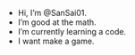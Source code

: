 -  Hi, I’m @SanSai01.
-  I’m good at the math.
-  I’m currently learning a code.
-  I want make a game.

<!---
SanSai01/SanSai01 is a ✨ special ✨ repository because its `README.md` (this file) appears on your GitHub profile.
You can click the Preview link to take a look at your changes.
--->
